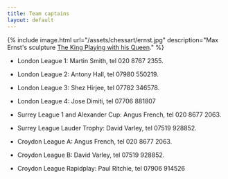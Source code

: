 ```yaml
---
title: Team captains
layout: default
---
```


{% include image.html url="/assets/chessart/ernst.jpg" description="Max Ernst's sculpture [The King Playing with his Queen](http://streathambrixtonchess.blogspot.com/2006/03/chess-in-art-postscript-significance-of.html)." %}

* London League 1: Martin Smith, tel 020 8767 2355.

* London League 2: Antony Hall, tel 07980 550219.

* London League 3: Shez Hirjee, tel 07782 346578.

* London League 4: Jose Dimiti, tel 07706 881807

* Surrey League 1 and Alexander Cup: Angus French, tel 020 8677 2063.

* Surrey League Lauder Trophy: David Varley, tel 07519 928852.

* Croydon League A: Angus French, tel 020 8677 2063.

* Croydon League B: David Varley, tel 07519 928852.

* Croydon League Rapidplay: Paul Ritchie, tel 07906 914526
